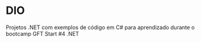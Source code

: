 # DIO
Projetos .NET com exemplos de código em C# para aprendizado durante o bootcamp GFT Start #4 .NET
